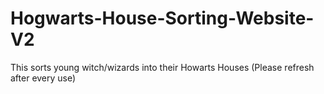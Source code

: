# Hogwarts-House-Sorting-Website-V2
This sorts young witch/wizards into their Howarts Houses (Please refresh after every use)
